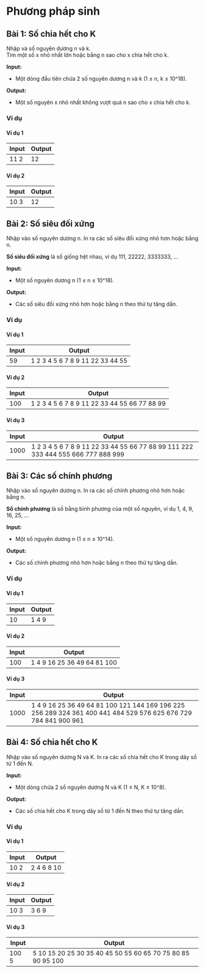# Phương pháp sinh

## Bài 1: Số chia hết cho K

Nhập và số nguyên dương n và k.<br>
Tìm một số x nhỏ nhất lớn hoặc bằng n sao cho x chia hết cho k.

**Input:**

- Một dòng đầu tiên chứa 2 số nguyên dương n và k (1 ≤ n, k ≤ 10^18).

**Output:**

- Một số nguyên x nhỏ nhất không vượt quá n sao cho x chia hết cho k.

### Ví dụ

#### Ví dụ 1

| Input | Output |
|-------|--------|
| 11 2  | 12     |

#### Ví dụ 2

| Input | Output |
|-------|--------|
| 10 3  | 12     |

## Bài 2: Số siêu đối xứng

Nhập vào số nguyên dương n. In ra các số siêu đối xứng nhỏ hơn hoặc bằng n.

**Số siêu đối xứng** là số giống hệt nhau, ví dụ 111, 22222, 3333333, ...

**Input:**

- Một số nguyên dương n (1 ≤ n ≤ 10^18).

**Output:**

- Các số siêu đối xứng nhỏ hơn hoặc bằng n theo thứ tự tăng dần.

### Ví dụ

#### Ví dụ 1

| Input | Output |
|-------|--------|
| 59    | 1 2 3 4 5 6 7 8 9 11 22 33 44 55 |

#### Ví dụ 2

| Input | Output |
|-------|--------|
| 100   | 1 2 3 4 5 6 7 8 9 11 22 33 44 55 66 77 88 99 |

#### Ví dụ 3

| Input | Output |
|-------|--------|
| 1000  | 1 2 3 4 5 6 7 8 9 11 22 33 44 55 66 77 88 99 111 222 333 444 555 666 777 888 999 |

## Bài 3: Các số chính phương

Nhập vào số nguyên dương n. In ra các số chính phương nhỏ hơn hoặc bằng n.

**Số chính phương** là số bằng bình phương của một số nguyên, ví dụ 1, 4, 9, 16, 25, ...

**Input:**

- Một số nguyên dương n (1 ≤ n ≤ 10^14).

**Output:**

- Các số chính phương nhỏ hơn hoặc bằng n theo thứ tự tăng dần.

### Ví dụ

#### Ví dụ 1

| Input | Output |
|-------|--------|
| 10    | 1 4 9 |

#### Ví dụ 2

| Input | Output |
|-------|--------|
| 100   | 1 4 9 16 25 36 49 64 81 100 |

#### Ví dụ 3

| Input | Output |
|-------|--------|
| 1000  | 1 4 9 16 25 36 49 64 81 100 121 144 169 196 225 256 289 324 361 400 441 484 529 576 625 676 729 784 841 900 961 |

## Bài 4: Số chia hết cho K

Nhập vào số nguyên dương N và K. In ra các số chia hết cho K trong dãy số từ 1 đến N.

**Input:**

- Một dòng chứa 2 số nguyên dương N và K (1 ≤ N, K ≤ 10^8).

**Output:**

- Các số chia hết cho K trong dãy số từ 1 đến N theo thứ tự tăng dần.

### Ví dụ

#### Ví dụ 1

| Input | Output |
|-------|--------|
| 10 2  | 2 4 6 8 10 |

#### Ví dụ 2

| Input | Output |
|-------|--------|
| 10 3  | 3 6 9 |

#### Ví dụ 3

| Input | Output |
|-------|--------|
| 100 5 | 5 10 15 20 25 30 35 40 45 50 55 60 65 70 75 80 85 90 95 100 |











